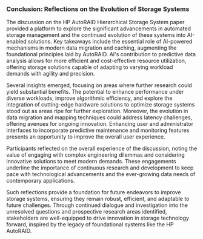 ### Conclusion: Reflections on the Evolution of Storage Systems

The discussion on the HP AutoRAID Hierarchical Storage System paper provided a platform to explore the significant advancements in automated storage management and the continued evolution of these systems into AI-enabled solutions. Key takeaways include the essential role of AI-powered mechanisms in modern data migration and caching, augmenting the foundational principles laid by AutoRAID. AI's contribution to predictive data analysis allows for more efficient and cost-effective resource utilization, offering storage solutions capable of adapting to varying workload demands with agility and precision.

Several insights emerged, focusing on areas where further research could yield substantial benefits. The potential to enhance performance under diverse workloads, improve algorithmic efficiency, and explore the integration of cutting-edge hardware solutions to optimize storage systems stood out as areas ripe for further exploration. Moreover, the evolution in data migration and mapping techniques could address latency challenges, offering avenues for ongoing innovation. Enhancing user and administrator interfaces to incorporate predictive maintenance and monitoring features presents an opportunity to improve the overall user experience.

Participants reflected on the overall experience of the discussion, noting the value of engaging with complex engineering dilemmas and considering innovative solutions to meet modern demands. These engagements underline the importance of continuous research and development to keep pace with technological advancements and the ever-growing data needs of contemporary applications. 

Such reflections provide a foundation for future endeavors to improve storage systems, ensuring they remain robust, efficient, and adaptable to future challenges. Through continued dialogue and investigation into the unresolved questions and prospective research areas identified, stakeholders are well-equipped to drive innovation in storage technology forward, inspired by the legacy of foundational systems like the HP AutoRAID.